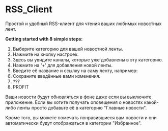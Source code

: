 # RSS_Client
Простой и удобный RSS-клиент для чтения ваших любимых новостных лент.

**Getting started with 8 simple steps:**

1. Выберите категорию для вашей новостной ленты.
2. Нажмите на кнопку настроек.
3. Здесь вы увидите каналы, которые уже добавлены в эту категорию.
4. Нажмите на '+' для добавления новой ленты.
5. Введите её название и ссылку на саму ленту, например:
6. Сохраните введённые вами изменения.
7. ???
8. PROFIT

Ваши новости будут обновляться в фоне даже если вы выключите приложение.
Если вы хотите получать оповещения о новостях какой-либо ленты просто добавьте её в категорию "Главные новости".

Кроме того, вы можете помечать понравившиеся вам новости и они автоматически будут отображаться в категории "Избранное".

